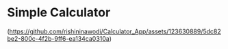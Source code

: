  <h1>Simple Calculator</h1>
 
(https://github.com/rishininawodi/Calculator_App/assets/123630889/5dc82be2-800c-4f2b-9ff6-ea134ca0310a)
